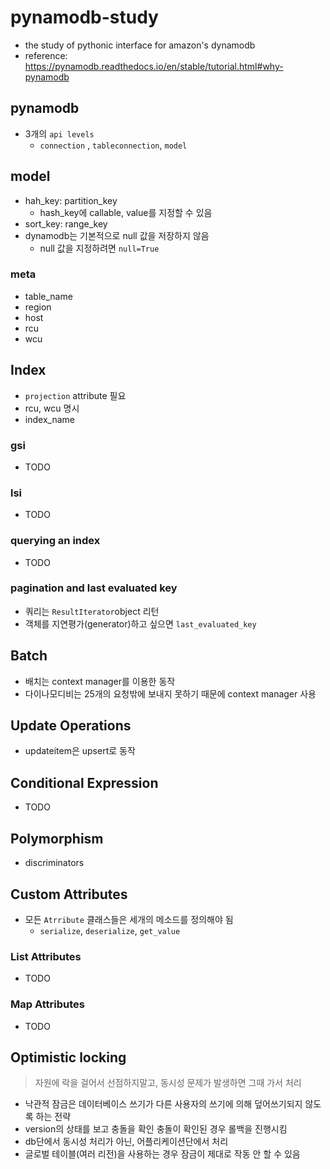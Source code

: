 # pynamodb-study
- the study of pythonic interface for amazon's dynamodb
- reference: https://pynamodb.readthedocs.io/en/stable/tutorial.html#why-pynamodb

## pynamodb
- 3개의 `api levels`
  - `connection` , `tableconnection`, `model`

## model
- hah_key: partition_key
  - hash_key에 callable, value를 지정할 수 있음
- sort_key: range_key
- dynamodb는 기본적으로 null 값을 저장하지 않음
  - null 값을 지정하려면 `null=True`
### meta
- table_name
- region
- host
- rcu
- wcu


## Index
- `projection` attribute 필요
- rcu, wcu 명시
- index_name
### gsi
- TODO
### lsi
- TODO
### querying an index
- TODO
### pagination and last evaluated key
- 쿼리는 `ResultIterator`object 리턴
- 객체를 지연평가(generator)하고 싶으면 `last_evaluated_key`


## Batch
- 배치는 context manager를 이용한 동작
- 다이나모디비는 25개의 요청밖에 보내지 못하기 때문에 context manager 사용

## Update Operations
- updateitem은 upsert로 동작 

## Conditional Expression
- TODO

## Polymorphism
- discriminators


## Custom Attributes
- 모든 `Atrribute` 클래스들은 세개의 메소드를 정의해야 됨
  - `serialize`, `deserialize`, `get_value`
### List Attributes
- TODO
### Map Attributes
- TODO

## Optimistic locking
> 자원에 락을 걸어서 선점하지말고, 동시성 문제가 발생하면 그때 가서 처리
- 낙관적 잠금은 데이터베이스 쓰기가 다른 사용자의 쓰기에 의해 덮어쓰기되지 않도록 하는 전략
- version의 상태를 보고 충돌을 확인
충돌이 확인된 경우 롤백을 진행시킴
- db단에서 동시성 처리가 아닌, 어플리케이션단에서 처리
- 글로벌 테이블(여러 리전)을 사용하는 경우 잠금이 제대로 작동 안 할 수 있음